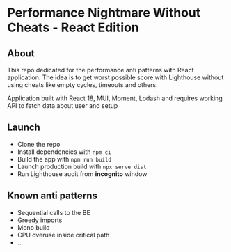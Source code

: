 # Performance Nightmare Without Cheats - React Edition

## About

This repo dedicated for the performance anti patterns with React application. The idea is to get worst possible score with Lighthouse without using cheats like empty cycles, timeouts and others.

Application built with React 18, MUI, Moment, Lodash and requires working API to fetch data about user and setup

## Launch

- Clone the repo
- Install dependencies with `npm ci`
- Build the app with `npm run build`
- Launch production build with `npx serve dist`
- Run Lighthouse audit from **incognito** window

## Known anti patterns

- Sequential calls to the BE
- Greedy imports
- Mono build
- CPU overuse inside critical path
- ...
